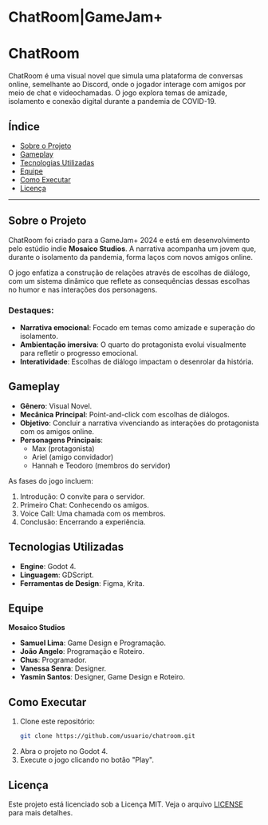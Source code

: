 # ChatRoom|GameJam+
 # ChatRoom

ChatRoom é uma visual novel que simula uma plataforma de conversas online, semelhante ao Discord, onde o jogador interage com amigos por meio de chat e videochamadas. O jogo explora temas de amizade, isolamento e conexão digital durante a pandemia de COVID-19.

## Índice

- [Sobre o Projeto](#sobre-o-projeto)
- [Gameplay](#gameplay)
- [Tecnologias Utilizadas](#tecnologias-utilizadas)
- [Equipe](#equipe)
- [Como Executar](#como-executar)
- [Licença](#licença)

---

## Sobre o Projeto

ChatRoom foi criado para a GameJam+ 2024 e está em desenvolvimento pelo estúdio indie **Mosaico Studios**. A narrativa acompanha um jovem que, durante o isolamento da pandemia, forma laços com novos amigos online.

O jogo enfatiza a construção de relações através de escolhas de diálogo, com um sistema dinâmico que reflete as consequências dessas escolhas no humor e nas interações dos personagens.

### Destaques:
- **Narrativa emocional**: Focado em temas como amizade e superação do isolamento.
- **Ambientação imersiva**: O quarto do protagonista evolui visualmente para refletir o progresso emocional.
- **Interatividade**: Escolhas de diálogo impactam o desenrolar da história.

## Gameplay

- **Gênero**: Visual Novel.
- **Mecânica Principal**: Point-and-click com escolhas de diálogos.
- **Objetivo**: Concluir a narrativa vivenciando as interações do protagonista com os amigos online.
- **Personagens Principais**:
  - Max (protagonista)
  - Ariel (amigo convidador)
  - Hannah e Teodoro (membros do servidor)

As fases do jogo incluem:
1. Introdução: O convite para o servidor.
2. Primeiro Chat: Conhecendo os amigos.
3. Voice Call: Uma chamada com os membros.
4. Conclusão: Encerrando a experiência.

## Tecnologias Utilizadas

- **Engine**: Godot 4.
- **Linguagem**: GDScript.
- **Ferramentas de Design**: Figma, Krita.

## Equipe

**Mosaico Studios**

- **Samuel Lima**: Game Design e Programação.
- **João Angelo**: Programação e Roteiro.
- **Chus**: Programador.
- **Vanessa Senra**: Designer.
- **Yasmin Santos**: Designer, Game Design e Roteiro.

## Como Executar

1. Clone este repositório:
   ```bash
   git clone https://github.com/usuario/chatroom.git
   ```
2. Abra o projeto no Godot 4.
3. Execute o jogo clicando no botão "Play".

## Licença

Este projeto está licenciado sob a Licença MIT. Veja o arquivo [LICENSE](LICENSE) para mais detalhes.


